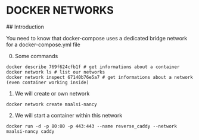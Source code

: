 # DOCKER NETWORKS

## Introduction

You need to know that docker-compose uses a dedicated bridge network for a docker-compose.yml file

0. Some commands

```
docker describe 769f624cfb1f # get informations about a container
docker network ls # list our networks
docker network inspect 67140b76e5a7 # get informations about a network (even container working inside)
```

1. We will create or own network

``` 
docker network create maalsi-nancy
```

2. We will start a container within this network

``` 
docker run -d -p 80:80 -p 443:443 --name reverse_caddy --network maalsi-nancy caddy
```

